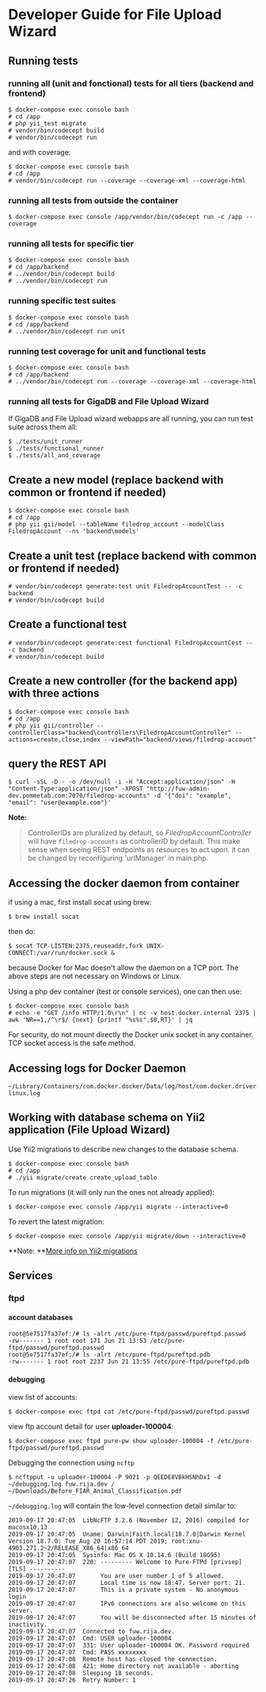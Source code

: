 # Developer Guide for File Upload Wizard


## Running tests

### running all (unit and fonctional) tests for all tiers (backend and frontend)

```
$ docker-compose exec console bash
# cd /app
# php yii_test migrate
# vendor/bin/codecept build
# vendor/bin/codecept run
```

and with coverage:

```
$ docker-compose exec console bash
# cd /app
# vendor/bin/codecept run --coverage --coverage-xml --coverage-html
```

### running all tests from outside the container

```
$ docker-compose exec console /app/vendor/bin/codecept run -c /app --coverage
```

### running all tests for specific tier

```
$ docker-compose exec console bash
# cd /app/backend
# ../vendor/bin/codecept build
# ../vendor/bin/codecept run
```

### running specific test suites

```
$ docker-compose exec console bash
# cd /app/backend
# ../vendor/bin/codecept run unit
```

### running test coverage for unit and functional tests


```
$ docker-compose exec console bash
# cd /app/backend
# ../vendor/bin/codecept run --coverage --coverage-xml --coverage-html
```

### running all tests for GigaDB and File Upload Wizard

If GigaDB and File Upload wizard webapps are all running, you can run test suite across them all:

```
$ ./tests/unit_runner
$ ./tests/functional_runner
$ ./tests/all_and_coverage
```

## Create a new model (replace backend with common or frontend if needed)

```
$ docker-compose exec console bash
# cd /app
# php yii gii/model --tableName filedrop_account --modelClass FiledropAccount --ns 'backend\models'
```

## Create a unit test (replace backend with common or frontend if needed)

```
# vendor/bin/codecept generate:test unit FiledropAccountTest -- -c backend
# vendor/bin/codecept build
```
## Create a functional test

```
# vendor/bin/codecept generate:cest functional FiledropAccountCest -- -c backend
# vendor/bin/codecept build
```

## Create a new controller (for the backend app) with three actions

```
$ docker-compose exec console bash
# cd /app
# php yii gii/controller --controllerClass="backend\controllers\FiledropAccountController" --actions=create,close,index --viewPath="backend/views/filedrop-account"
```
## query the REST API

```
$ curl -sSL -D - -o /dev/null -i -H "Accept:application/json" -H "Content-Type:application/json" -XPOST "http://fuw-admin-dev.pommetab.com:7070/filedrop-accounts" -d '{"doi": "example", "email": "user@example.com"}'
```

**Note:**
> ControllerIDs are pluralized by default, so _FiledropAccountController_ will have ``filedrop-accounts`` as controllerID by default.
> This make sense when seeing REST endpoints as resources to act upon.
> it can be changed by reconfiguring 'urlManager' in main.php.

## Accessing the docker daemon from container

if using a mac, first install socat using brew:
```
$ brew install socat
```
then do:
```
$ socat TCP-LISTEN:2375,reuseaddr,fork UNIX-CONNECT:/var/run/docker.sock &
```

because Docker for Mac doesn't allow  the daemon on a TCP port. The above steps are not necessary on Windows or Linux.

Using a php dev container (test or console services), one can then use:

```
$ docker-compose exec console bash
# echo -e "GET /info HTTP/1.0\r\n" | nc -v host.docker.internal 2375 | awk 'NR==1,/^\r$/ {next} {printf "%s%s",$0,RT}' | jq
```

For security, do not mount directly the Docker unix socket in any container. TCP socket access is the safe method.

## Accessing logs for Docker Daemon

```
~/Library/Containers/com.docker.docker/Data/log/host/com.docker.driver.amd64-linux.log
```

## Working with database schema on Yii2 application (File Upload Wizard)

Use Yii2 migrations to describe new changes to the database schema.

```
$ docker-compose exec console bash
# cd /app
# ./yii migrate/create create_upload_table
```

To run migrations (it will only run the ones not already applied):

```
$ docker-compose exec console /app/yii migrate --interactive=0
```

To revert the latest migration:
```
$ docker-compose exec console /app/yii migrate/down --interactive=0
```

**Note: **[More info on Yii2 migrations](https://www.yiiframework.com/doc/guide/2.0/en/db-migrations)


## Services

### ftpd

#### account databases
```
root@5e7517fa37ef:/# ls -alrt /etc/pure-ftpd/passwd/pureftpd.passwd
-rw------- 1 root root 171 Jun 21 13:53 /etc/pure-ftpd/passwd/pureftpd.passwd
root@5e7517fa37ef:/# ls -alrt /etc/pure-ftpd/pureftpd.pdb
-rw------- 1 root root 2237 Jun 21 13:55 /etc/pure-ftpd/pureftpd.pdb
```

#### debugging

view list of accounts:
```
$ docker-compose exec ftpd cat /etc/pure-ftpd/passwd/pureftpd.passwd
```
view ftp account detail for user **uploader-100004**:
```
$ docker-compose exec ftpd pure-pw show uploader-100004 -f /etc/pure-ftpd/passwd/pureftpd.passwd
```


Debugging the connection using ``ncftp``

```
$ ncftpput -u uploader-100004 -P 9021 -p QEEDE8VBkHSNhDx1 -d ~/debugging.log fuw.rija.dev /  ~/Downloads/Before_FIAR_Animal_Classification.pdf
```

``~/debugging.log`` will contain the low-level connection detail similar to:
```
2019-09-17 20:47:05  LibNcFTP 3.2.6 (November 12, 2016) compiled for macosx10.13
2019-09-17 20:47:05  Uname: Darwin|Faith.local|18.7.0|Darwin Kernel Version 18.7.0: Tue Aug 20 16:57:14 PDT 2019; root:xnu-4903.271.2~2/RELEASE_X86_64|x86_64
2019-09-17 20:47:05  Sysinfo: Mac OS X 10.14.6 (Build 18G95)
2019-09-17 20:47:07  220: --------- Welcome to Pure-FTPd [privsep] [TLS] ----------
2019-09-17 20:47:07       You are user number 1 of 5 allowed.
2019-09-17 20:47:07       Local time is now 18:47. Server port: 21.
2019-09-17 20:47:07       This is a private system - No anonymous login
2019-09-17 20:47:07       IPv6 connections are also welcome on this server.
2019-09-17 20:47:07       You will be disconnected after 15 minutes of inactivity.
2019-09-17 20:47:07  Connected to fuw.rija.dev.
2019-09-17 20:47:07  Cmd: USER uploader-100004
2019-09-17 20:47:07  331: User uploader-100004 OK. Password required
2019-09-17 20:47:07  Cmd: PASS xxxxxxxx
2019-09-17 20:47:08  Remote host has closed the connection.
2019-09-17 20:47:08  421: Home directory not available - aborting
2019-09-17 20:47:08  Sleeping 18 seconds.
2019-09-17 20:47:26  Retry Number: 1

```